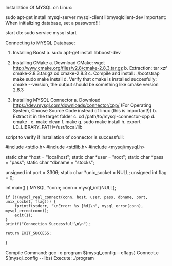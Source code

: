 Installation Of MYSQL on Linux:

sudo apt-get install mysql-server mysql-client libmysqlclient-dev
Important: When initializing database, set a password!!!

start db: sudo service mysql start



Connecting to MYSQL Database:

1. Installing Boost
	a. sudo apt-get install libboost-dev

2. Installing CMake
	a. Download CMake: wget http://www.cmake.org/files/v2.8/cmake-2.8.3.tar.gz
	b. Extraction: 
		tar xzf cmake-2.8.3.tar.gz
		cd cmake-2.8.3
	c. Compile and install: 
		./bootstrap
		make
		sudo make install
	d. Verify that cmake is installed succesfully: cmake --version, the output should be something like cmake version 2.8.3

3. Installing MYSQL Connector
	a. Download https://dev.mysql.com/downloads/connector/cpp/ (For Operating System, Choose Source Code instead of linux (this is important!))
	b. Extract it in the target folder
	c. cd /path/to/mysql-connector-cpp
	d. cmake .
	e. make clean
	f. make
	g. sudo make install
	h. export LD_LIBRARY_PATH=/usr/local/lib
	

script to verify if installation of connector is successfull:


#include <stdio.h>
#include <stdlib.h>
#include <mysql/mysql.h>

static char *host = "localhost";
static char *user = "root";
static char *pass = "pass";
static char *dbname = "stocks";

unsigned int port = 3306;
static char *unix_socket = NULL;
unsigned int flag = 0;

int main() {
	MYSQL *conn;
	conn = mysql_init(NULL);

	if (!(mysql_real_connect(conn, host, user, pass, dbname, port, unix_socket, flag))) {
		fprintf(stderr, "\nError: %s [%d]\n", mysql_error(conn), mysql_errno(conn));
		exit(1);
	}
	printf("Connection Successful!\n\n");

	return EXIT_SUCCESS;
}


Compile Command: gcc -o program $(mysql_config --cflags) Connect.c $(mysql_config --libs)
Execute:		 ./program


